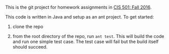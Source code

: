 This is the git project for homework assignments in [CIS 501: Fall 2016](http://cis.upenn.edu/~cis501/).

This code is written in Java and setup as an ant project. To get started:

1. clone the repo

1. from the root directory of the repo, run `ant test`. This will build the code
and run one simple test case. The test case will fail but the build itself
should succeed.
